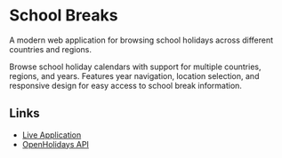 # School Breaks

A modern web application for browsing school holidays across different countries and regions.

Browse school holiday calendars with support for multiple countries, regions, and years. Features year navigation, location selection, and responsive design for easy access to school break information.

## Links

- [Live Application](https://schoolbreaks.inf)
- [OpenHolidays API](https://www.openholidaysapi.org/en/)
